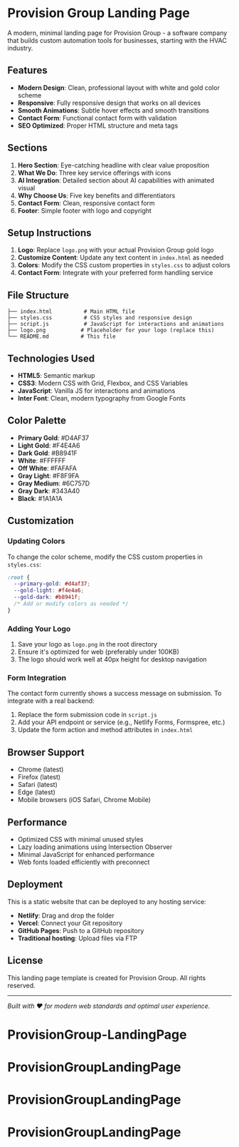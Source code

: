 # Provision Group Landing Page

A modern, minimal landing page for Provision Group - a software company that builds custom automation tools for businesses, starting with the HVAC industry.

## Features

- **Modern Design**: Clean, professional layout with white and gold color scheme
- **Responsive**: Fully responsive design that works on all devices
- **Smooth Animations**: Subtle hover effects and smooth transitions
- **Contact Form**: Functional contact form with validation
- **SEO Optimized**: Proper HTML structure and meta tags

## Sections

1. **Hero Section**: Eye-catching headline with clear value proposition
2. **What We Do**: Three key service offerings with icons
3. **AI Integration**: Detailed section about AI capabilities with animated visual
4. **Why Choose Us**: Five key benefits and differentiators
5. **Contact Form**: Clean, responsive contact form
6. **Footer**: Simple footer with logo and copyright

## Setup Instructions

1. **Logo**: Replace `logo.png` with your actual Provision Group gold logo
2. **Customize Content**: Update any text content in `index.html` as needed
3. **Colors**: Modify the CSS custom properties in `styles.css` to adjust colors
4. **Contact Form**: Integrate with your preferred form handling service

## File Structure

```
├── index.html          # Main HTML file
├── styles.css          # CSS styles and responsive design
├── script.js           # JavaScript for interactions and animations
├── logo.png           # Placeholder for your logo (replace this)
└── README.md          # This file
```

## Technologies Used

- **HTML5**: Semantic markup
- **CSS3**: Modern CSS with Grid, Flexbox, and CSS Variables
- **JavaScript**: Vanilla JS for interactions and animations
- **Inter Font**: Clean, modern typography from Google Fonts

## Color Palette

- **Primary Gold**: #D4AF37
- **Light Gold**: #F4E4A6
- **Dark Gold**: #B8941F
- **White**: #FFFFFF
- **Off White**: #FAFAFA
- **Gray Light**: #F8F9FA
- **Gray Medium**: #6C757D
- **Gray Dark**: #343A40
- **Black**: #1A1A1A

## Customization

### Updating Colors

To change the color scheme, modify the CSS custom properties in `styles.css`:

```css
:root {
  --primary-gold: #d4af37;
  --gold-light: #f4e4a6;
  --gold-dark: #b8941f;
  /* Add or modify colors as needed */
}
```

### Adding Your Logo

1. Save your logo as `logo.png` in the root directory
2. Ensure it's optimized for web (preferably under 100KB)
3. The logo should work well at 40px height for desktop navigation

### Form Integration

The contact form currently shows a success message on submission. To integrate with a real backend:

1. Replace the form submission code in `script.js`
2. Add your API endpoint or service (e.g., Netlify Forms, Formspree, etc.)
3. Update the form action and method attributes in `index.html`

## Browser Support

- Chrome (latest)
- Firefox (latest)
- Safari (latest)
- Edge (latest)
- Mobile browsers (iOS Safari, Chrome Mobile)

## Performance

- Optimized CSS with minimal unused styles
- Lazy loading animations using Intersection Observer
- Minimal JavaScript for enhanced performance
- Web fonts loaded efficiently with preconnect

## Deployment

This is a static website that can be deployed to any hosting service:

- **Netlify**: Drag and drop the folder
- **Vercel**: Connect your Git repository
- **GitHub Pages**: Push to a GitHub repository
- **Traditional hosting**: Upload files via FTP

## License

This landing page template is created for Provision Group. All rights reserved.

---

_Built with ❤️ for modern web standards and optimal user experience._
# ProvisionGroup-LandingPage
# ProvisionGroupLandingPage
# ProvisionGroupLandingPage
# ProvisionGroupLandingPage
